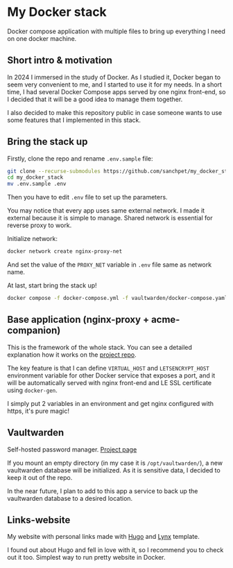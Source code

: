# My Docker stack
Docker compose application with multiple files to bring up everything I need on one docker machine.
## Short intro & motivation
In 2024 I immersed in the study of Docker. As I studied it, Docker began to seem very convenient to me, and I started to use it for my needs. In a short time, I had several Docker Compose apps served by one nginx front-end, so I decided that it will be a good idea to manage them together.

I also decided to make this repository public in case someone wants to use some features that I implemented in this stack. 
## Bring the stack up
Firstly, clone the repo and rename `.env.sample` file:
```bash
git clone --recurse-submodules https://github.com/sanchpet/my_docker_stack.git
cd my_docker_stack
mv .env.sample .env
```
Then you have to edit `.env` file to set up the parameters.

You may notice that every app uses same external network. I made it external because it is simple to manage. Shared network is essential for reverse proxy to work. 

Initialize network:
```bash
docker network create nginx-proxy-net
```
And set the value of the `PROXY_NET` variable in `.env` file same as network name.

At last, start bring the stack up!
```bash
docker compose -f docker-compose.yml -f vaultwarden/docker-compose.yaml -f links-website/docker-compose.yml up -d
```

## Base application (nginx-proxy + acme-companion)
This is the framework of the whole stack. You can see a detailed explanation how it works on the [project repo](https://github.com/nginx-proxy/acme-companion). 

The key feature is that I can define `VIRTUAL_HOST` and `LETSENCRYPT_HOST` environment variable for other Docker service that exposes a port, and it will be automatically served with nginx front-end and LE SSL certificate using `docker-gen`. 

I simply put 2 variables in an environment and get nginx configured with https, it's pure magic!

## Vaultwarden
Self-hosted password manager. [Project page](https://github.com/dani-garcia/vaultwarden)

If you mount an empty directory (in my case it is `/opt/vaultwarden/`), a new vaultwarden database will be initialized. As it is sensitive data, I decided to keep it out of the repo. 

In the near future, I plan to add to this app a service to back up the vaultwarden database to a desired location.

## Links-website
My website with personal links made with [Hugo](https://github.com/gohugoio/hugo) and [Lynx](https://github.com/jpanther/lynx) template.

I found out about Hugo and fell in love with it, so I recommend you to check out it too. Simplest way to run pretty website in Docker.